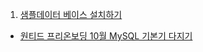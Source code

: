 1. [샘플데이터 베이스 설치하기]()

* [원티드 프리온보딩 10월 MySQL 기본기 다지기](https://github.com/hyunbenny/wanted-preonboarding-backend-october)
